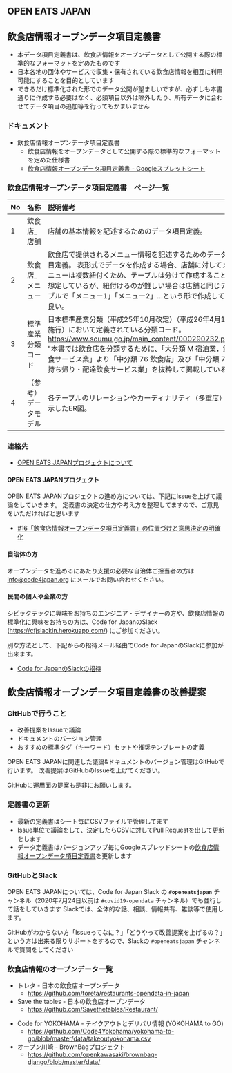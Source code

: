 OPEN EATS JAPAN
-----

## 飲食店情報オープンデータ項目定義書
* 本データ項目定義書は、飲食店情報をオープンデータとして公開する際の標準的なフォーマットを定めたものです
* 日本各地の団体やサービスで収集・保有されている飲食店情報を相互に利用可能にすることを目的としています
* できるだけ標準化された形でのデータ公開が望ましいですが、必ずしも本書通りに作成する必要はなく、必須項目以外は除外したり、所有データに合わせてデータ項目の追加等を行ってもかまいません

### ドキュメント

* 飲食店情報オープンデータ項目定義書
    * 飲食店情報をオープンデータとして公開する際の標準的なフォーマットを定めた仕様書
    * [飲食店情報オープンデータ項目定義書 - Googleスプレットシート](
https://docs.google.com/spreadsheets/d/1fneMd1HGSnWZAaRyK_r2MWKxwujRqC7A/edit#gid=1513166793)


### 飲食店情報オープンデータ項目定義書　ページ一覧
| No  | 名称 | 説明備考 |
|:----|:-----|:--------|
| 1 | 飲食店_店舗 | 店舗の基本情報を記述するためのデータ項目定義。|
| 2 | 飲食店_メニュー | 飲食店で提供されるメニュー情報を記述するためのデータ項目定義。		表形式でデータを作成する場合、店舗に対してメニューは複数紐付くため、テーブルは分けて作成することを想定しているが、紐付けるのが難しい場合は店舗と同じテーブルで「メニュー1」「メニュー2」…という形で作成しても良い。|
| 3 | 標準産業分類コード | 日本標準産業分類（平成25年10月改定）（平成26年4月1日施行）において定義されている分類コード。https://www.soumu.go.jp/main_content/000290732.pdf" "本書では飲食店を分類するために、「大分類 M 宿泊業，飲食サービス業」より「中分類 76 飲食店」及び「中分類 77 持ち帰り・配達飲食サービス業」を抜粋して掲載している。 |
| 4 | （参考）データモデル | 各テーブルのリレーションやカーディナリティ（多重度）を示したER図。|


### 連絡先

* [OPEN EATS JAPANプロジェクトについて](https://www.code4japan.org/activity/open_eats_japan)

#### OPEN EATS JAPANプロジェクト
OPEN EATS JAPANプロジェクトの進め方については、下記にIssueを上げて議論をしていきます。
定義書の決定の仕方や考え方を整理してますので、ご意見をいただければと思います

* [#16「飲食店情報オープンデータ項目定義書」の位置づけと意思決定の明確化](https://github.com/codeforjapan/OPEN-EATS-JAPAN/issues/16)


#### 自治体の方

オープンデータを進めるにあたり支援の必要な自治体ご担当者の方は info@code4japan.org にメールでお問い合わせください。

#### 民間の個人や企業の方
シビックテックに興味をお持ちのエンジニア・デザイナーの方や、飲食店情報の標準化に興味をお持ちの方は、Code for JapanのSlack (https://cfjslackin.herokuapp.com/) にご参加ください。

別な方法として、下記からの招待メール経由でCode for JapanのSlackに参加が出来ます。
* [Code for JapanのSlackの招待](https://join.slack.com/t/cfj/shared_invite/zt-88tbjehh-_ANL8iwMkwAuuBtXqiyPYg)


## 飲食店情報オープンデータ項目定義書の改善提案

### GitHubで行うこと

* 改善提案をIssueで議論
* ドキュメントのバージョン管理
* おすすめの標準タグ（キーワード）セットや推奨テンプレートの定義

OPEN EATS JAPANに関連した議論&ドキュメントのバージョン管理はGitHubで行います。
改善提案はGitHubのIssueを上げてください。  


GitHubに運用面の提案も是非にお願いします。

### 定義書の更新

* 最新の定義書はシート毎にCSVファイルで管理してます
* Issue単位で議論をして、決定したらCSVに対してPull Requestを出して更新をします
* データ定義書はバージョンアップ毎にGoogleスプレッドシートの[飲食店情報オープンデータ項目定義書](https://docs.google.com/spreadsheets/d/1fneMd1HGSnWZAaRyK_r2MWKxwujRqC7A/edit#gid=1513166793)を更新します

### GitHubとSlack

OPEN EATS JAPANについては、Code for Japan Slack の **`#openeatsjapan`** チャンネル（2020年7月24日以前は `#covid19-opendata` チャンネル）でも並行して話をしていきます
Slackでは、全体的な話、相談、情報共有、雑談等で使用します。

GitHubがわからない方「Issueってなに？」「どうやって改善提案を上げるの？」という方は出来る限りサポートをするので、Slackの `#openeatsjapan` チャンネルで質問をしてください

### 飲食店情報のオープンデータ一覧

* トレタ - 日本の飲食店オープンデータ
    - https://github.com/toreta/restaurants-opendata-in-japan
* Save the tables - 日本の飲食店オープンデータ
    - https://github.com/Savethetables/Restaurant/
- Code for YOKOHAMA - テイクアウトとデリバリ情報 (YOKOHAMA to GO)
    - https://github.com/Code4Yokohama/yokohama-to-go/blob/master/data/takeoutyokohama.csv
- オープン川崎 - BrownBagプロジェクト
    - https://github.com/openkawasaki/brownbag-django/blob/master/data/


